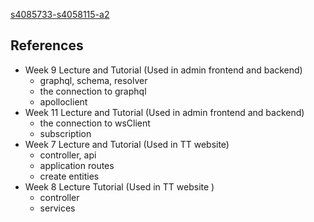 [s4085733-s4058115-a2](https://github.com/rmit-fsd-2025-s1/s4085733-s4058115-a2.git)
## References
- Week 9 Lecture and Tutorial (Used in admin frontend and backend)
    - graphql, schema, resolver
    - the connection to graphql
    - apolloclient
- Week 11 Lecture and Tutorial (Used in admin frontend and backend)
    - the connection to wsClient
    - subscription
- Week 7 Lecture and Tutorial (Used in TT website)
    - controller, api
    - application routes
    - create entities
- Week 8 Lecture Tutorial (Used in TT website )
    -  controller
    -  services

